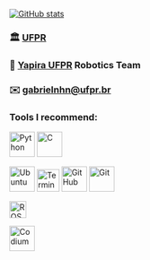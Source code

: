 [![GitHub stats](https://github-readme-stats.vercel.app/api?username=gabrielnhn&hide=stars,issues&show_icons=true&theme=nord)](https://github.com/anuraghazra/github-readme-stats)

### 🏛️  [UFPR](http://bcc.ufpr.br/)

### 🐝  [Yapira UFPR](https://www.facebook.com/ufpr.yapira) Robotics Team

### ✉️  [gabrielnhn@ufpr.br](mailto:gabrielnhn@ufpr.br)

### Tools I recommend:


[<img alt="Python" width="45px" src="https://img.icons8.com/color/240/000000/python.png">](https://www.python.org/)
[<img alt="C" width="45px" src="https://cdn.iconscout.com/icon/free/png-512/c-programming-569564.png" />](https://gcc.gnu.org/)

[<img alt="Ubuntu" width="45px" src="https://img.icons8.com/color/96/000000/ubuntu--v1.png">](https://ubuntu.com/)
[<img alt="Terminator" width="40px" src="https://icons.iconarchive.com/icons/alecive/flatwoken/128/Apps-Terminator-icon.png">](https://gnome-terminator.org/)
[<img alt="GitHub" width="45px" src="https://github.githubassets.com/images/modules/logos_page/Octocat.png">](https://github.com/)
[<img alt="Git" width="45px" src="https://img.icons8.com/color/240/000000/git.png">](https://git-scm.com/)

[<img alt="ROS" height="30px" src="https://upload.wikimedia.org/wikipedia/commons/thumb/b/bb/Ros_logo.svg/1280px-Ros_logo.svg.png" />](https://www.ros.org/)

[<img alt="Codium" width="45px" src="https://res.cloudinary.com/canonical/image/fetch/f_auto,q_auto,fl_sanitize,w_120,h_120/https://dashboard.snapcraft.io/site_media/appmedia/2020/09/vscodium512.png" />](https://vscodium.com/)
